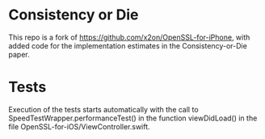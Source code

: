 # Consistency or Die
This repo is a fork of https://github.com/x2on/OpenSSL-for-iPhone, with added code for the implementation estimates in the Consistency-or-Die paper.
<!--
# NOTE TO REVIEWERS:

The names of the authors of the paper have been erased from this repo. The name Felix Schulze does appear in this repo. Felix Schulze is NOT an author of the paper. This repo is a fork of the repo https://github.com/x2on/OpenSSL-for-iPhone, originally written by Felix Schulze, and this name has not been stripped in order to not violate the license.
-->

# Tests

Execution of the tests starts automatically with the call to SpeedTestWrapper.performanceTest() in the function viewDidLoad() in the file OpenSSL-for-iOS/ViewController.swift.
